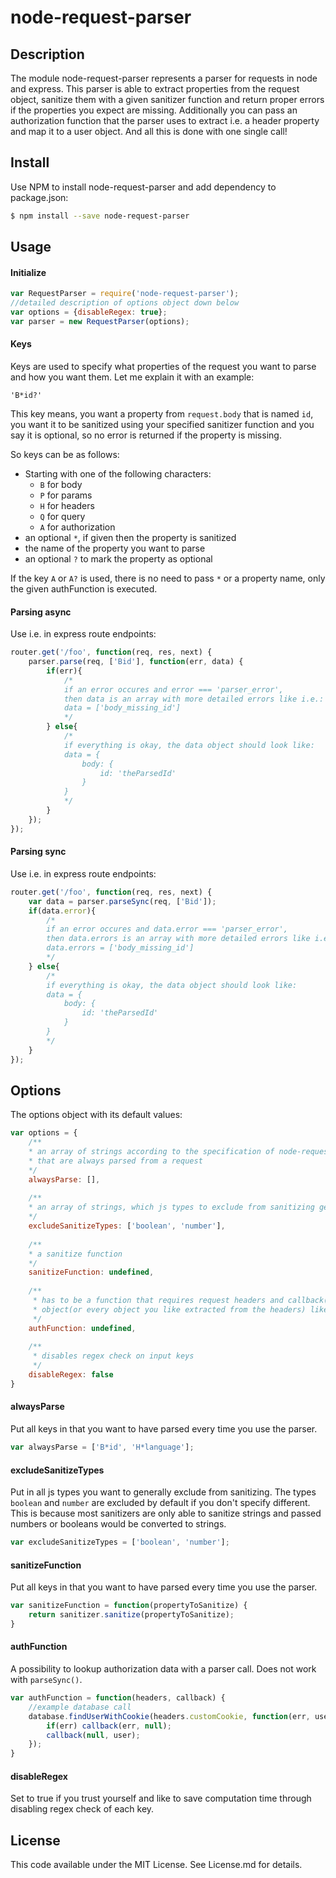 # node-request-parser

## Description
The module node-request-parser represents a parser for requests in node and express.
This parser is able to extract properties from the request object, sanitize them with
a given sanitizer function and return proper errors if the properties you expect are missing.
Additionally you can pass an authorization function that the parser uses to extract i.e.
a header property and map it to a user object. And all this is done with one single call!

## Install
Use NPM to install node-request-parser and add dependency to package.json:
```bash
$ npm install --save node-request-parser
```

## Usage
#### Initialize
```js
var RequestParser = require('node-request-parser');
//detailed description of options object down below
var options = {disableRegex: true};
var parser = new RequestParser(options);
```

#### Keys
Keys are used to specify what properties of the request you want to parse and how you want them.
Let me explain it with an example:

`'B*id?'`

This key means, you want a property from `request.body` that is named `id`, you want it to be
sanitized using your specified sanitizer function and you say it is optional, so no error is
returned if the property is missing.

So keys can be as follows:
* Starting with one of the following characters:
    * `B` for body
    * `P` for params
    * `H` for headers
    * `Q` for query
    * `A` for authorization
* an optional `*`, if given then the property is sanitized
* the name of the property you want to parse
* an optional `?` to mark the property as optional

If the key `A` or `A?` is used, there is no need to pass
`*` or a property name, only the given authFunction is executed.

#### Parsing async
Use i.e. in express route endpoints:
```js
router.get('/foo', function(req, res, next) {
    parser.parse(req, ['Bid'], function(err, data) {
        if(err){
            /*
            if an error occures and error === 'parser_error',
            then data is an array with more detailed errors like i.e.:
            data = ['body_missing_id']
            */
        } else{
            /*
            if everything is okay, the data object should look like:
            data = {
                body: {
                    id: 'theParsedId'
                }
            }
            */
        }
    });
});
```

#### Parsing sync
Use i.e. in express route endpoints:
```js
router.get('/foo', function(req, res, next) {
    var data = parser.parseSync(req, ['Bid']);
    if(data.error){
        /*
        if an error occures and data.error === 'parser_error',
        then data.errors is an array with more detailed errors like i.e.:
        data.errors = ['body_missing_id']
        */
    } else{
        /*
        if everything is okay, the data object should look like:
        data = {
            body: {
                id: 'theParsedId'
            }
        }
        */
    }
});
```

## Options
The options object with its default values:
```js
var options = {
    /**
    * an array of strings according to the specification of node-request-parser,
    * that are always parsed from a request
    */
    alwaysParse: [],
    
    /**
    * an array of strings, which js types to exclude from sanitizing generally
    */
    excludeSanitizeTypes: ['boolean', 'number'],
    
    /**
    * a sanitize function
    */
    sanitizeFunction: undefined,
    
    /**
     * has to be a function that requires request headers and callback(err, user) and then returns user
     * object(or every object you like extracted from the headers) like getUserFromRequest(headers, callback)
     */
    authFunction: undefined,
    
    /**
     * disables regex check on input keys
     */
    disableRegex: false
}
```

#### alwaysParse
Put all keys in that you want to have parsed every time you use the parser.
```js
var alwaysParse = ['B*id', 'H*language'];
```

#### excludeSanitizeTypes
Put in all js types you want to generally exclude from sanitizing.
The types `boolean` and `number` are excluded by default if
you don't specify different. This is because most sanitizers
are only able to sanitize strings and passed numbers or
booleans would be converted to strings.
```js
var excludeSanitizeTypes = ['boolean', 'number'];
```

#### sanitizeFunction
Put all keys in that you want to have parsed every time you use the parser.
```js
var sanitizeFunction = function(propertyToSanitize) {
    return sanitizer.sanitize(propertyToSanitize);
}
```

#### authFunction
A possibility to lookup authorization data with a
parser call. Does not work with `parseSync()`.
```js
var authFunction = function(headers, callback) {
    //example database call
    database.findUserWithCookie(headers.customCookie, function(err, user) {
        if(err) callback(err, null);
        callback(null, user);
    });
}
```

#### disableRegex
Set to true if you trust yourself and like to save
computation time through disabling regex check of each key.

## License
This code available under the MIT License.
See License.md for details.